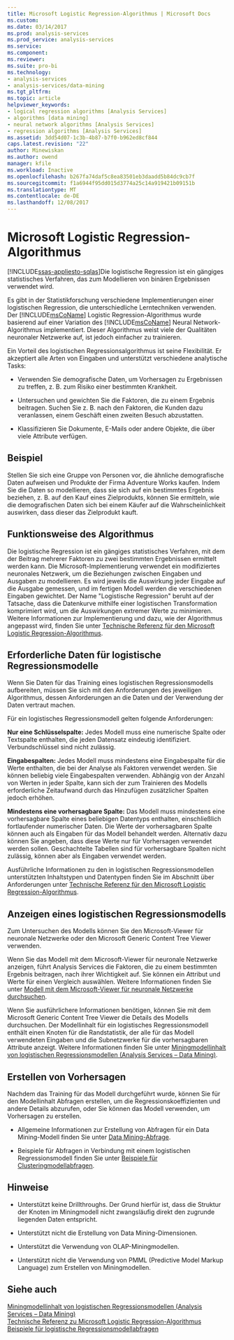 ```yaml
---
title: Microsoft Logistic Regression-Algorithmus | Microsoft Docs
ms.custom: 
ms.date: 03/14/2017
ms.prod: analysis-services
ms.prod_service: analysis-services
ms.service: 
ms.component: 
ms.reviewer: 
ms.suite: pro-bi
ms.technology:
- analysis-services
- analysis-services/data-mining
ms.tgt_pltfrm: 
ms.topic: article
helpviewer_keywords:
- logical regression algorithms [Analysis Services]
- algorithms [data mining]
- neural network algorithms [Analysis Services]
- regression algorithms [Analysis Services]
ms.assetid: 3dd54d07-1c3b-4b87-b7f0-b962ed8cf844
caps.latest.revision: "22"
author: Minewiskan
ms.author: owend
manager: kfile
ms.workload: Inactive
ms.openlocfilehash: b267fa74daf5c8ea83501eb3daadd5b84dc9cb7f
ms.sourcegitcommit: f1a6944f95dd015d3774a25c14a919421b09151b
ms.translationtype: MT
ms.contentlocale: de-DE
ms.lasthandoff: 12/08/2017
---
```

# <a name="microsoft-logistic-regression-algorithm"></a>Microsoft Logistic Regression-Algorithmus
[!INCLUDE[ssas-appliesto-sqlas](../../includes/ssas-appliesto-sqlas.md)]Die logistische Regression ist ein gängiges statistisches Verfahren, das zum Modellieren von binären Ergebnissen verwendet wird.  
  
 Es gibt in der Statistikforschung verschiedene Implementierungen einer logistischen Regression, die unterschiedliche Lerntechniken verwenden. Der [!INCLUDE[msCoName](../../includes/msconame-md.md)] Logistic Regression-Algorithmus wurde basierend auf einer Variation des [!INCLUDE[msCoName](../../includes/msconame-md.md)] Neural Network-Algorithmus implementiert. Dieser Algorithmus weist viele der Qualitäten neuronaler Netzwerke auf, ist jedoch einfacher zu trainieren.  
  
 Ein Vorteil des logistischen Regressionsalgorithmus ist seine Flexibilität. Er akzeptiert alle Arten von Eingaben und unterstützt verschiedene analytische Tasks:  
  
-   Verwenden Sie demografische Daten, um Vorhersagen zu Ergebnissen zu treffen, z. B. zum Risiko einer bestimmten Krankheit.  
  
-   Untersuchen und gewichten Sie die Faktoren, die zu einem Ergebnis beitragen. Suchen Sie z. B. nach den Faktoren, die Kunden dazu veranlassen, einem Geschäft einen zweiten Besuch abzustatten.  
  
-   Klassifizieren Sie Dokumente, E-Mails oder andere Objekte, die über viele Attribute verfügen.  
  
## <a name="example"></a>Beispiel  
 Stellen Sie sich eine Gruppe von Personen vor, die ähnliche demografische Daten aufweisen und Produkte der Firma Adventure Works kaufen. Indem Sie die Daten so modellieren, dass sie sich auf ein bestimmtes Ergebnis beziehen, z. B. auf den Kauf eines Zielprodukts, können Sie ermitteln, wie die demografischen Daten sich bei einem Käufer auf die Wahrscheinlichkeit auswirken, dass dieser das Zielprodukt kauft.  
  
## <a name="how-the-algorithm-works"></a>Funktionsweise des Algorithmus  
 Die logistische Regression ist ein gängiges statistisches Verfahren, mit dem der Beitrag mehrerer Faktoren zu zwei bestimmten Ergebnissen ermittelt werden kann. Die Microsoft-Implementierung verwendet ein modifiziertes neuronales Netzwerk, um die Beziehungen zwischen Eingaben und Ausgaben zu modellieren. Es wird jeweils die Auswirkung jeder Eingabe auf die Ausgabe gemessen, und im fertigen Modell werden die verschiedenen Eingaben gewichtet. Der Name "Logistische Regression" beruht auf der Tatsache, dass die Datenkurve mithilfe einer logistischen Transformation komprimiert wird, um die Auswirkungen extremer Werte zu minimieren. Weitere Informationen zur Implementierung und dazu, wie der Algorithmus angepasst wird, finden Sie unter [Technische Referenz für den Microsoft Logistic Regression-Algorithmus](../../analysis-services/data-mining/microsoft-logistic-regression-algorithm-technical-reference.md).  
  
## <a name="data-required-for-logistic-regression-models"></a>Erforderliche Daten für logistische Regressionsmodelle  
 Wenn Sie Daten für das Training eines logistischen Regressionsmodells aufbereiten, müssen Sie sich mit den Anforderungen des jeweiligen Algorithmus, dessen Anforderungen an die Daten und der Verwendung der Daten vertraut machen.  
  
 Für ein logistisches Regressionsmodell gelten folgende Anforderungen:  
  
 **Nur eine Schlüsselspalte:** Jedes Modell muss eine numerische Spalte oder Textspalte enthalten, die jeden Datensatz eindeutig identifiziert. Verbundschlüssel sind nicht zulässig.  
  
 **Eingabespalten:** Jedes Modell muss mindestens eine Eingabespalte für die Werte enthalten, die bei der Analyse als Faktoren verwendet werden. Sie können beliebig viele Eingabespalten verwenden. Abhängig von der Anzahl von Werten in jeder Spalte, kann sich der zum Trainieren des Modells erforderliche Zeitaufwand durch das Hinzufügen zusätzlicher Spalten jedoch erhöhen.  
  
 **Mindestens eine vorhersagbare Spalte:** Das Modell muss mindestens eine vorhersagbare Spalte eines beliebigen Datentyps enthalten, einschließlich fortlaufender numerischer Daten. Die Werte der vorhersagbaren Spalte können auch als Eingaben für das Modell behandelt werden. Alternativ dazu können Sie angeben, dass diese Werte nur für Vorhersagen verwendet werden sollen. Geschachtelte Tabellen sind für vorhersagbare Spalten nicht zulässig, können aber als Eingaben verwendet werden.  
  
 Ausführliche Informationen zu den in logistischen Regressionsmodellen unterstützten Inhaltstypen und Datentypen finden Sie im Abschnitt über Anforderungen unter [Technische Referenz für den Microsoft Logistic Regression-Algorithmus](../../analysis-services/data-mining/microsoft-logistic-regression-algorithm-technical-reference.md).  
  
## <a name="viewing-a-logistic-regression-model"></a>Anzeigen eines logistischen Regressionsmodells  
 Zum Untersuchen des Modells können Sie den Microsoft-Viewer für neuronale Netzwerke oder den Microsoft Generic Content Tree Viewer verwenden.  
  
 Wenn Sie das Modell mit dem Microsoft-Viewer für neuronale Netzwerke anzeigen, führt Analysis Services die Faktoren, die zu einem bestimmten Ergebnis beitragen, nach ihrer Wichtigkeit auf. Sie können ein Attribut und Werte für einen Vergleich auswählen. Weitere Informationen finden Sie unter [Modell mit dem Microsoft-Viewer für neuronale Netzwerke durchsuchen](../../analysis-services/data-mining/browse-a-model-using-the-microsoft-neural-network-viewer.md).  
  
 Wenn Sie ausführlichere Informationen benötigen, können Sie mit dem Microsoft Generic Content Tree Viewer die Details des Modells durchsuchen. Der Modellinhalt für ein logistisches Regressionsmodell enthält einen Knoten für die Randstatistik, der alle für das Modell verwendeten Eingaben und die Subnetzwerke für die vorhersagbaren Attribute anzeigt. Weitere Informationen finden Sie unter [Miningmodellinhalt von logistischen Regressionsmodellen &#40;Analysis Services – Data Mining&#41;](../../analysis-services/data-mining/mining-model-content-for-logistic-regression-models.md).  
  
## <a name="creating-predictions"></a>Erstellen von Vorhersagen  
 Nachdem das Training für das Modell durchgeführt wurde, können Sie für den Modellinhalt Abfragen erstellen, um die Regressionskoeffizienten und andere Details abzurufen, oder Sie können das Modell verwenden, um Vorhersagen zu erstellen.  
  
-   Allgemeine Informationen zur Erstellung von Abfragen für ein Data Mining-Modell finden Sie unter [Data Mining-Abfrage](../../analysis-services/data-mining/data-mining-queries.md).  
  
-   Beispiele für Abfragen in Verbindung mit einem logistischen Regressionsmodell finden Sie unter [Beispiele für Clusteringmodellabfragen](../../analysis-services/data-mining/clustering-model-query-examples.md).  
  
## <a name="remarks"></a>Hinweise  
  
-   Unterstützt keine Drillthroughs. Der Grund hierfür ist, dass die Struktur der Knoten im Miningmodell nicht zwangsläufig direkt den zugrunde liegenden Daten entspricht.  
  
-   Unterstützt nicht die Erstellung von Data Mining-Dimensionen.  
  
-   Unterstützt die Verwendung von OLAP-Miningmodellen.  
  
-   Unterstützt nicht die Verwendung von PMML (Predictive Model Markup Language) zum Erstellen von Miningmodellen.  
  
## <a name="see-also"></a>Siehe auch  
 [Miningmodellinhalt von logistischen Regressionsmodellen &#40;Analysis Services – Data Mining&#41;](../../analysis-services/data-mining/mining-model-content-for-logistic-regression-models.md)   
 [Technische Referenz zu Microsoft Logistic Regression-Algorithmus](../../analysis-services/data-mining/microsoft-logistic-regression-algorithm-technical-reference.md)   
 [Beispiele für logistische Regressionsmodellabfragen](../../analysis-services/data-mining/logistic-regression-model-query-examples.md)  
  
  
